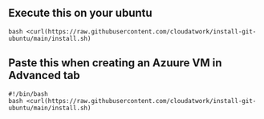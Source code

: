 ## **Execute this on your ubuntu**
    bash <curl(https://raw.githubusercontent.com/cloudatwork/install-git-ubuntu/main/install.sh)

## **Paste this when creating an Azuure VM in Advanced tab**
    #!/bin/bash
    bash <curl(https://raw.githubusercontent.com/cloudatwork/install-git-ubuntu/main/install.sh)
